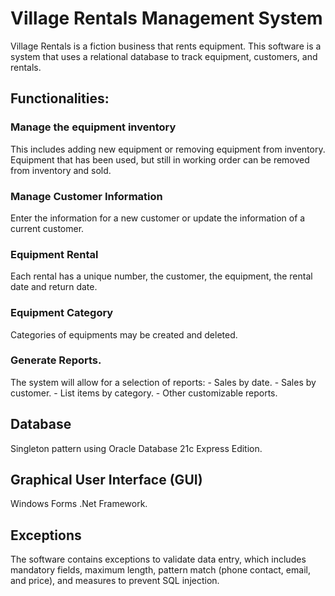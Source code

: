 # Village Rentals Management System

Village Rentals is a fiction business that rents equipment. This software is a system that uses a relational database to track equipment, customers, and rentals.


## Functionalities:

### Manage the equipment inventory
This includes adding new equipment or removing equipment from inventory. Equipment that has been used, but still in working order can be removed from inventory and sold.

### Manage Customer Information
Enter the information for a new customer or update the information of a current customer. 

### Equipment Rental
Each rental has a unique number, the customer, the equipment, the rental date and return date.

### Equipment Category
Categories of equipments may be created and deleted.

### Generate Reports.
The system will allow for a selection of reports:
    - Sales by date.
    - Sales by customer.
    - List items by category.
    - Other customizable reports.


## Database
Singleton pattern using Oracle Database 21c Express Edition.


## Graphical User Interface (GUI)
Windows Forms .Net Framework.

## Exceptions
The software contains exceptions to validate data entry, which includes mandatory fields, maximum length, pattern match (phone contact, email, and price), and measures to prevent SQL injection.